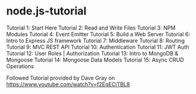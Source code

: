 # node.js-tutorial

Tutorial 1: Start Here
Tutorial 2: Read and Write Files
Tutorial 3: NPM Modules
Tutorial 4: Event Emitter
Tutorial 5: Build a Web Server
Tutorial 6: Intro to Express JS framework
Tutorial 7: Middleware
Tutorial 8: Routing
Tutorial 9: MVC REST API
Tutorial 10: Authentication
Tutorial 11: JWT Auth
Tutorial 12: User Roles | Authorization
Tutorial 13: Intro to MongoDB & Mongoose
Tutorial 14: Mongoose Data Models
Tutorial 15: Async CRUD Operations

Followed Tutorial provided by Dave Gray on https://www.youtube.com/watch?v=f2EqECiTBL8
